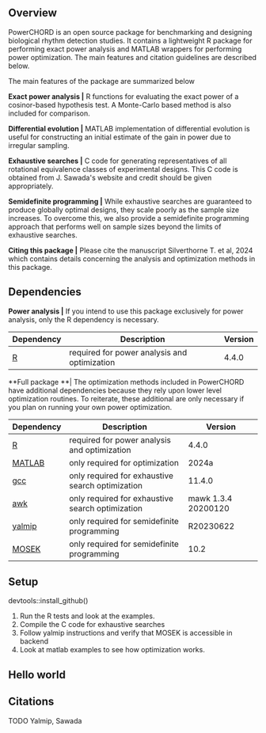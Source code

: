 ## Overview
PowerCHORD is an open source package for benchmarking and designing biological rhythm detection studies. It contains a lightweight R package for performing exact power analysis and MATLAB wrappers for performing power optimization. The main features and citation guidelines are described below. 


The main features of the package are summarized below

**Exact power analysis |**
R functions for evaluating the exact power of a cosinor-based hypothesis test. A Monte-Carlo based method is also included for comparison.

**Differential evolution |**
MATLAB implementation of differential evolution is useful for constructing an initial estimate of the gain in power due to irregular sampling.

**Exhaustive searches |**
C code for generating representatives of all rotational equivalence classes of experimental designs. This C code is obtained from J. Sawada's website and credit should be given appropriately.

**Semidefinite programming |**
While exhaustive searches are guaranteed to produce globally optimal designs, they scale poorly as the sample size increases. To overcome this, we also provide a semidefinite programming approach that performs well on sample sizes beyond the limits of exhaustive searches.

**Citing this package |**
Please cite the manuscript Silverthorne T. et al, 2024 which contains details concerning the analysis and optimization methods in this package.

## Dependencies

**Power analysis |** If you intend to use this package exclusively for power analysis, only the R dependency is necessary. 

|**Dependency**|**Description**|**Version**|
| --- | --- | --- |
|[R](https://www.r-project.org)| required for power analysis and optimization | 4.4.0|

**Full package **|
The optimization methods included in PowerCHORD have additional dependencies because they rely upon lower level optimization routines. To reiterate, these additional are only necessary if you plan on running your own power optimization.

|**Dependency**|**Description**|**Version**|
| --- | --- | --- |
|[R](https://www.r-project.org)| required for power analysis and optimization | 4.4.0|
|[MATLAB](https://www.mathworks.com/products/matlab.html)| only required for optimization | 2024a|
|[gcc](https://gcc.gnu.org)| only required for exhaustive search optimization | 11.4.0 |
|[awk](https://invisible-island.net/mawk/) | only required for exhaustive search optimization | mawk 1.3.4 20200120|
|[yalmip](https://yalmip.github.io)| only required for semidefinite programming| R20230622 |
|[MOSEK](https://www.mosek.com)| only required for semidefinite programming |10.2|

## Setup
devtools::install_github()

1. Run the R tests and look at the examples.
2. Compile the C code for exhaustive searches
3. Follow yalmip instructions and verify that MOSEK is accessible in backend
4. Look at matlab examples to see how optimization works.

## Hello world 


## Citations
TODO Yalmip, Sawada

